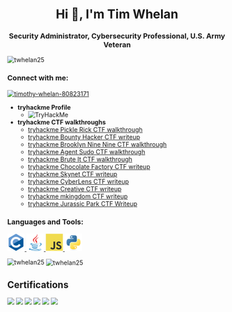 <h1 align="center">Hi 👋, I'm Tim Whelan</h1>
<h3 align="center">Security Administrator, Cybersecurity Professional, U.S. Army Veteran</h3>
<p align="left"> <img src="https://komarev.com/ghpvc/?username=twhelan25&label=Profile%20views&color=0e75b6&style=flat" alt="twhelan25" /> </p>

<h3 align="left">Connect with me:</h3>
<p align="left">
<a href="https://linkedin.com/in/timothy-whelan-80823171" target="blank"><img align="center" src="https://raw.githubusercontent.com/rahuldkjain/github-profile-readme-generator/master/src/images/icons/Social/linked-in-alt.svg" alt="timothy-whelan-80823171" height="30" width="40" /></a>
</p>

- <b>tryhackme Profile</b>
  -  <img src="https://tryhackme-badges.s3.amazonaws.com/0BL1V10NAWA1TS.png" alt="TryHackMe">
- <b>tryhackme CTF walkthroughs</b>
  - [tryhackme Pickle Rick CTF walkthrough](https://github.com/twhelan25/tryhackme-Pickle-Rick-CTF-Walkthrough)
  - [tryhackme Bounty Hacker CTF writeup](https://github.com/twhelan25/tryhackme-Bounty-Hacker-CTF-Write-up)
  - [tryhackme Brooklyn Nine Nine CTF walkthrough](https://github.com/twhelan25/twhelan25-tryhackme--Brooklyn-Nine-Nine)
  - [tryhackme Agent Sudo CTF walkthrough](https://github.com/twhelan25/tryhackme-Agent-Sudo)
  - [tryhackme Brute It CTF walkthrough](https://github.com/twhelan25/tryhackme-Brute-It-writeup)
  - [tryhackme Chocolate Factory CTF writeup](https://github.com/twhelan25/tryhackme-Chocolate-Factory-CTF-Writeup/tree/main)
  - [tryhackme Skynet CTF writeup](https://github.com/twhelan25/tryhackme-Skynet-CTF-Writeup/blob/main/README.md)
  - [tryhackme CyberLens CTF writeup](https://github.com/twhelan25/tryhackme-CTF-writeup-for-cyberlens)
  - [tryhackme Creative CTF writeup](https://github.com/twhelan25/tryhackme-CTF-writeup-for-Creative)
  - [tryhackme mkingdom CTF writeup](https://github.com/twhelan25/tryhackme-CTF-writeup-for-mkingdom)
  - [tryhackme Jurassic Park CTF Writeup](https://github.com/twhelan25/tryhackme-Jurassic-Park-Writeup)
  

<h3 align="left">Languages and Tools:</h3>
<p align="left"> <a href="https://www.cprogramming.com/" target="_blank" rel="noreferrer"> <img src="https://raw.githubusercontent.com/devicons/devicon/master/icons/c/c-original.svg" alt="c" width="40" height="40"/> </a> <a href="https://www.java.com" target="_blank" rel="noreferrer"> <img src="https://raw.githubusercontent.com/devicons/devicon/master/icons/java/java-original.svg" alt="java" width="40" height="40"/> </a> <a href="https://developer.mozilla.org/en-US/docs/Web/JavaScript" target="_blank" rel="noreferrer"> <img src="https://raw.githubusercontent.com/devicons/devicon/master/icons/javascript/javascript-original.svg" alt="javascript" width="40" height="40"/> </a> <a href="https://www.python.org" target="_blank" rel="noreferrer"> <img src="https://raw.githubusercontent.com/devicons/devicon/master/icons/python/python-original.svg" alt="python" width="40" height="40"/> </a> </p>

<p><img align="left" src="https://github-readme-stats.vercel.app/api/top-langs?username=twhelan25&show_icons=true&locale=en&layout=compact" alt="twhelan25" /></p>

<p>&nbsp;<img align="center" src="https://github-readme-stats.vercel.app/api?username=twhelan25&show_icons=true&locale=en" alt="twhelan25" /></p>

## Certifications
<div>
<img src="https://img.shields.io/badge/-CEH-D32F2F?&style=for-the-badge&logo=EC-Council&logoColor=white&logoWidth=20" />
<img src="https://img.shields.io/badge/-Security%2B-FF0000?&style=for-the-badge&logo=CompTIA&logoColor=white" />
<img src="https://img.shields.io/badge/-Network%2B-007ACC?&style=for-the-badge&logo=CompTIA&logoColor=white" />
<img src="https://img.shields.io/badge/-Server%2B-4CAF50?&style=for-the-badge&logo=CompTIA&logoColor=white" />
<img src="https://img.shields.io/badge/-A%2B-4D4D4D?&style=for-the-badge&logo=CompTIA&logoColor=white" />
<img src="https://img.shields.io/badge/-ITF%2B-9C27B0?&style=for-the-badge&logo=CompTIA&logoColor=white" />
